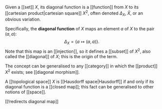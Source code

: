 Given a [[set]] $X$, its diagonal function is a [[function]] from $X$ to its [[cartesian product|cartesian square]] $X^2$, often denoted $\Delta_X$, $\check{X}$, or an obvious variation.

Specifically, the __diagonal function__ of $X$ maps an element $a$ of $X$ to the pair $(a,a)$:
$$ \Delta_X = \{ a \mapsto (a,a) \} .$$
Note that this map is an [[injection]], so it defines a [[subset]] of $X^2$, also called the [[diagonal]] of $X$; this is the origin of the term.

The concept can be generalised to any [[category]] in which the [[product]] $X^2$ exists; see [[diagonal morphism]].

A [[topological space]] $X$ is [[Hausdorff space|Hausdorff]] if and only if its diagonal function is a [[closed map]]; this fact can be generalised to other notions of [[space]].


[[!redirects diagonal map]]